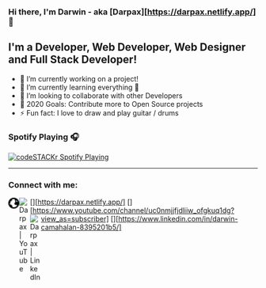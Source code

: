 ### Hi there, I'm Darwin - aka [Darpax][https://darpax.netlify.app/] 👋

## I'm a Developer, Web Developer, Web Designer and Full Stack Developer!

- 🔭 I’m currently working on a project!
- 🌱 I’m currently learning everything 🤣
- 👯 I’m looking to collaborate with other Developers
- 🥅 2020 Goals: Contribute more to Open Source projects
- ⚡ Fun fact: I love to draw and play guitar / drums

### Spotify Playing 🎧

[<img src="https://now-playing-codestackr.vercel.app/api/spotify-playing" alt="codeSTACKr Spotify Playing" width="350" />](https://open.spotify.com/user/22klvue3lvaxt7fu5hpckexwi)

---

### Connect with me:

[<img align="left" alt="Darpax.com" width="22px" src="https://raw.githubusercontent.com/iconic/open-iconic/master/svg/globe.svg" />][https://darpax.netlify.app/]
[<img align="left" alt="Darpax | YouTube" width="22px" src="https://cdn.jsdelivr.net/npm/simple-icons@v3/icons/youtube.svg" />][https://www.youtube.com/channel/uc0nmjjfjdliiw_ofgkuq1dg?view_as=subscriber]
[<img align="left" alt="Darpax | LinkedIn" width="22px" src="https://cdn.jsdelivr.net/npm/simple-icons@v3/icons/linkedin.svg" />][https://www.linkedin.com/in/darwin-camahalan-8395201b5/]



[youtube]: https://www.youtube.com/channel/UC0nMJJfjdliiw_OFGkUQ1Dg?view_as=subscriber
[linkedin]: https://www.linkedin.com/in/darwincamahalan/
